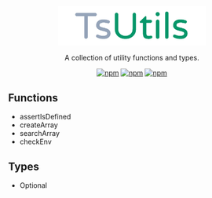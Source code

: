 <p align="center">
  <a href="https://github.com/mpiorowski/utils/#readme" target="_blank">
    <img width="300" src="./logo.png" alt="Utils">
  </a>
</p>

<p align="center">
  A collection of utility functions and types.
</p>

<div align="center">

[![npm](https://img.shields.io/github/license/mpiorowski/utils)](https://github.com/mpiorowski/utils/blob/main/LICENSE)
[![npm](https://img.shields.io/npm/v/@mpiorowski/utils)](https://www.npmjs.com/package/@mpiorowski/utils)
[![npm](https://img.shields.io/bundlephobia/min/@mpiorowski/utils)](https://www.npmjs.com/package/@mpiorowski/utils)

</div>

## Functions

- assertIsDefined
- createArray
- searchArray
- checkEnv

## Types

- Optional
